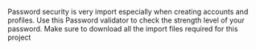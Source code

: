 Password security is very import especially when creating accounts and profiles. Use this Password validator to check the strength level of your password.
 Make sure to download all the import files required for this project
 
